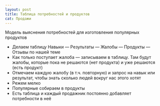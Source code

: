 ```yaml
---
layout: post
title: Таблица потребностей и продуктов
cat: Продажи
---
```


Модель выяснения потребностей для изготовления популярных продуктов

- Делаем таблицу Навыки — Результаты — Жалобы — Продукты — Отзывы по нашей теме
- Как только поступает жалоба — записываем в таблицу. Там будут жалобы, которые пока не решаются (нет продукта) и уже решаются (есть продукт)
- Отмечаем каждую жалобу (в т.ч. повторную) и запрос на навык или результат, чтобы знать сколько людей вокруг нас этого хотят
- Режем мелко
- Популярные собираем в продукты
- Есть таблица и каждый продажник постоянно добавляет потребности в неё
